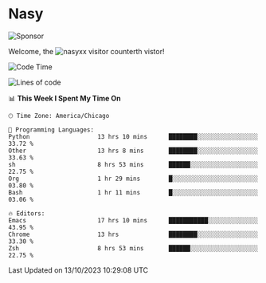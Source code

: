 # Nasy

<!--
<p align="center">
<img height="200" src="https://github-readme-stats.vercel.app/api?username=nasyxx&count_private=true&show_icons=true&theme=dracula&include_all_commits=true"/>
<img height="200" src="https://github-readme-stats.vercel.app/api/top-langs/?username=nasyxx&theme=dracula&hide=html,jupyter+notebook&count_private=true&show_icons=true"/>
</p>

  
----------------
-->

![Sponsor](https://img.shields.io/static/v1.svg?label=Sponsor&message=%E2%9D%A4&logo=GitHub&style=flat&color=pink)
 
Welcome, the ![nasyxx visitor counter](https://count.getloli.com/get/@nasyxx?theme=rule34)th vistor!
 
<!--START_SECTION:waka-->
![Code Time](http://img.shields.io/badge/Code%20Time-3%2C796%20hrs%2033%20mins-blue)

![Lines of code](https://img.shields.io/badge/From%20Hello%20World%20I%27ve%20Written-6.3%20million%20lines%20of%20code-blue)

📊 **This Week I Spent My Time On** 

```text
🕑︎ Time Zone: America/Chicago

💬 Programming Languages: 
Python                   13 hrs 10 mins      ████████░░░░░░░░░░░░░░░░░   33.72 % 
Other                    13 hrs 8 mins       ████████░░░░░░░░░░░░░░░░░   33.63 % 
sh                       8 hrs 53 mins       ██████░░░░░░░░░░░░░░░░░░░   22.75 % 
Org                      1 hr 29 mins        █░░░░░░░░░░░░░░░░░░░░░░░░   03.80 % 
Bash                     1 hr 11 mins        █░░░░░░░░░░░░░░░░░░░░░░░░   03.06 % 

🔥 Editors: 
Emacs                    17 hrs 10 mins      ███████████░░░░░░░░░░░░░░   43.95 % 
Chrome                   13 hrs              ████████░░░░░░░░░░░░░░░░░   33.30 % 
Zsh                      8 hrs 53 mins       ██████░░░░░░░░░░░░░░░░░░░   22.75 % 
```


 Last Updated on 13/10/2023 10:29:08 UTC
<!--END_SECTION:waka-->

<!-- ![visitors](https://visitor-badge.laobi.icu/badge?page_id=nasyxx.nasyxx) -->

